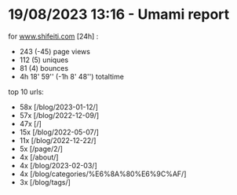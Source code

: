 # 19/08/2023 13:16 - Umami report
for www.shifeiti.com [24h] :

 - 243 (-45) page views
 - 112 (5) uniques
 - 81 (4) bounces
 - 4h 18' 59'' (-1h 8' 48'') totaltime


top 10 urls:
 - 58x [/blog/2023-01-12/]
 - 57x [/blog/2022-12-09/]
 - 47x [/]
 - 15x [/blog/2022-05-07/]
 - 11x [/blog/2022-12-22/]
 - 5x [/page/2/]
 - 4x [/about/]
 - 4x [/blog/2023-02-03/]
 - 4x [/blog/categories/%E6%8A%80%E6%9C%AF/]
 - 3x [/blog/tags/]


